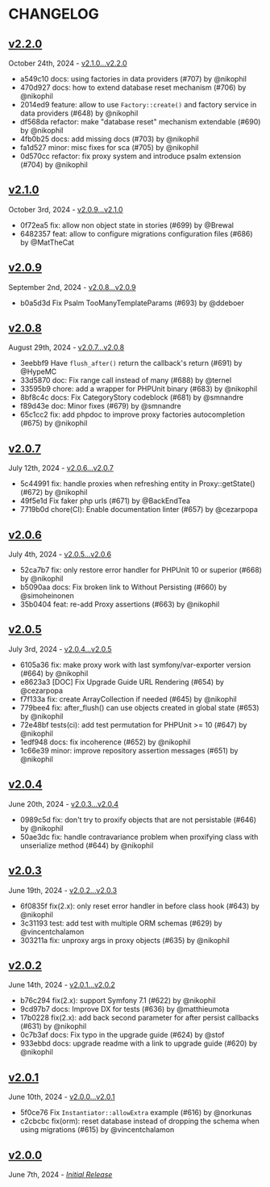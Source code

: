 # CHANGELOG

## [v2.2.0](https://github.com/zenstruck/foundry/releases/tag/v2.2.0)

October 24th, 2024 - [v2.1.0...v2.2.0](https://github.com/zenstruck/foundry/compare/v2.1.0...v2.2.0)

* a549c10 docs: using factories in data providers (#707) by @nikophil
* 470d927 docs: how to extend database reset mechanism (#706) by @nikophil
* 2014ed9 feature: allow to use `Factory::create()` and factory service in data providers (#648) by @nikophil
* df568da refactor: make "database reset" mechanism extendable (#690) by @nikophil
* 4fb0b25 docs: add missing docs (#703) by @nikophil
* fa1d527 minor: misc fixes for sca (#705) by @nikophil
* 0d570cc refactor: fix proxy system and introduce psalm extension (#704) by @nikophil

## [v2.1.0](https://github.com/zenstruck/foundry/releases/tag/v2.1.0)

October 3rd, 2024 - [v2.0.9...v2.1.0](https://github.com/zenstruck/foundry/compare/v2.0.9...v2.1.0)

* 0f72ea5 fix: allow non object state in stories (#699) by @Brewal
* 6482357 feat: allow to configure migrations configuration files (#686) by @MatTheCat

## [v2.0.9](https://github.com/zenstruck/foundry/releases/tag/v2.0.9)

September 2nd, 2024 - [v2.0.8...v2.0.9](https://github.com/zenstruck/foundry/compare/v2.0.8...v2.0.9)

* b0a5d3d Fix Psalm TooManyTemplateParams (#693) by @ddeboer

## [v2.0.8](https://github.com/zenstruck/foundry/releases/tag/v2.0.8)

August 29th, 2024 - [v2.0.7...v2.0.8](https://github.com/zenstruck/foundry/compare/v2.0.7...v2.0.8)

* 3eebbf9 Have `flush_after()` return the callback's return (#691) by @HypeMC
* 33d5870 doc: Fix range call instead of many (#688) by @ternel
* 33595b9 chore: add a wrapper for PHPUnit binary (#683) by @nikophil
* 8bf8c4c docs: Fix CategoryStory codeblock (#681) by @smnandre
* f89d43e doc: Minor fixes (#679) by @smnandre
* 65c1cc2 fix: add phpdoc to improve proxy factories autocompletion (#675) by @nikophil

## [v2.0.7](https://github.com/zenstruck/foundry/releases/tag/v2.0.7)

July 12th, 2024 - [v2.0.6...v2.0.7](https://github.com/zenstruck/foundry/compare/v2.0.6...v2.0.7)

* 5c44991 fix: handle proxies when refreshing entity in Proxy::getState() (#672) by @nikophil
* 49f5e1d Fix faker php urls (#671) by @BackEndTea
* 7719b0d chore(CI): Enable documentation linter (#657) by @cezarpopa

## [v2.0.6](https://github.com/zenstruck/foundry/releases/tag/v2.0.6)

July 4th, 2024 - [v2.0.5...v2.0.6](https://github.com/zenstruck/foundry/compare/v2.0.5...v2.0.6)

* 52ca7b7 fix: only restore error handler for PHPUnit 10 or superior (#668) by @nikophil
* b5090aa docs: Fix broken link to Without Persisting (#660) by @simoheinonen
* 35b0404 feat: re-add Proxy assertions (#663) by @nikophil

## [v2.0.5](https://github.com/zenstruck/foundry/releases/tag/v2.0.5)

July 3rd, 2024 - [v2.0.4...v2.0.5](https://github.com/zenstruck/foundry/compare/v2.0.4...v2.0.5)

* 6105a36 fix: make proxy work with last symfony/var-exporter version (#664) by @nikophil
* e8623a3 [DOC] Fix Upgrade Guide URL Rendering (#654) by @cezarpopa
* f7f133a fix: create ArrayCollection if needed (#645) by @nikophil
* 779bee4 fix: after_flush() can use objects created in global state (#653) by @nikophil
* 72e48bf tests(ci): add test permutation for PHPUnit >= 10 (#647) by @nikophil
* 1edf948 docs: fix incoherence (#652) by @nikophil
* 1c66e39 minor: improve repository assertion messages (#651) by @nikophil

## [v2.0.4](https://github.com/zenstruck/foundry/releases/tag/v2.0.4)

June 20th, 2024 - [v2.0.3...v2.0.4](https://github.com/zenstruck/foundry/compare/v2.0.3...v2.0.4)

* 0989c5d fix: don't try to proxify objects that are not persistable (#646) by @nikophil
* 50ae3dc fix: handle contravariance problem when proxifying class with unserialize method (#644) by @nikophil

## [v2.0.3](https://github.com/zenstruck/foundry/releases/tag/v2.0.3)

June 19th, 2024 - [v2.0.2...v2.0.3](https://github.com/zenstruck/foundry/compare/v2.0.2...v2.0.3)

* 6f0835f fix(2.x): only reset error handler in before class hook (#643) by @nikophil
* 3c31193 test: add test with multiple ORM schemas (#629) by @vincentchalamon
* 303211a fix: unproxy args in proxy objects (#635) by @nikophil

## [v2.0.2](https://github.com/zenstruck/foundry/releases/tag/v2.0.2)

June 14th, 2024 - [v2.0.1...v2.0.2](https://github.com/zenstruck/foundry/compare/v2.0.1...v2.0.2)

* b76c294 fix(2.x): support Symfony 7.1 (#622) by @nikophil
* 9cd97b7 docs: Improve DX for tests (#636) by @matthieumota
* 17b0228 fix(2.x): add back second parameter for after persist callbacks (#631) by @nikophil
* 0c7b3af docs: Fix typo in the upgrade guide (#624) by @stof
* 933ebbd docs: upgrade readme with a link to upgrade guide (#620) by @nikophil

## [v2.0.1](https://github.com/zenstruck/foundry/releases/tag/v2.0.1)

June 10th, 2024 - [v2.0.0...v2.0.1](https://github.com/zenstruck/foundry/compare/v2.0.0...v2.0.1)

* 5f0ce76 Fix `Instantiator::allowExtra` example (#616) by @norkunas
* c2cbcbc fix(orm): reset database instead of dropping the schema when using migrations (#615) by @vincentchalamon

## [v2.0.0](https://github.com/zenstruck/foundry/releases/tag/v2.0.0)

June 7th, 2024 - _[Initial Release](https://github.com/zenstruck/foundry/commits/v2.0.0)_
